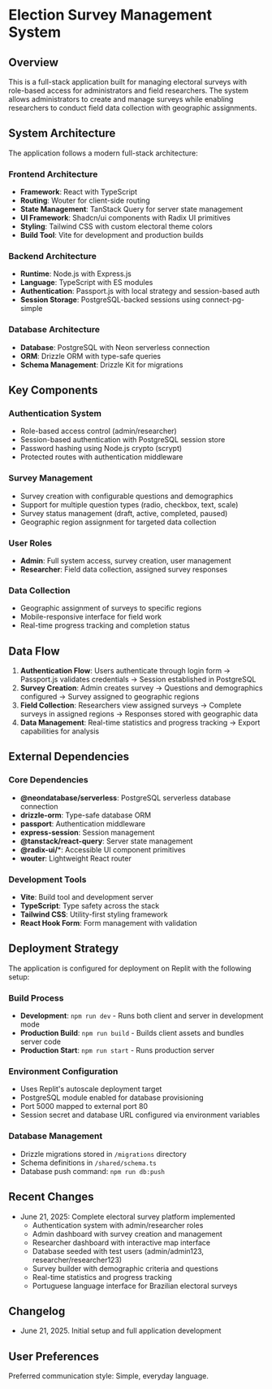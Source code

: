 # Election Survey Management System

## Overview

This is a full-stack application built for managing electoral surveys with role-based access for administrators and field researchers. The system allows administrators to create and manage surveys while enabling researchers to conduct field data collection with geographic assignments.

## System Architecture

The application follows a modern full-stack architecture:

### Frontend Architecture
- **Framework**: React with TypeScript
- **Routing**: Wouter for client-side routing
- **State Management**: TanStack Query for server state management
- **UI Framework**: Shadcn/ui components with Radix UI primitives
- **Styling**: Tailwind CSS with custom electoral theme colors
- **Build Tool**: Vite for development and production builds

### Backend Architecture
- **Runtime**: Node.js with Express.js
- **Language**: TypeScript with ES modules
- **Authentication**: Passport.js with local strategy and session-based auth
- **Session Storage**: PostgreSQL-backed sessions using connect-pg-simple

### Database Architecture
- **Database**: PostgreSQL with Neon serverless connection
- **ORM**: Drizzle ORM with type-safe queries
- **Schema Management**: Drizzle Kit for migrations

## Key Components

### Authentication System
- Role-based access control (admin/researcher)
- Session-based authentication with PostgreSQL session store
- Password hashing using Node.js crypto (scrypt)
- Protected routes with authentication middleware

### Survey Management
- Survey creation with configurable questions and demographics
- Support for multiple question types (radio, checkbox, text, scale)
- Survey status management (draft, active, completed, paused)
- Geographic region assignment for targeted data collection

### User Roles
- **Admin**: Full system access, survey creation, user management
- **Researcher**: Field data collection, assigned survey responses

### Data Collection
- Geographic assignment of surveys to specific regions
- Mobile-responsive interface for field work
- Real-time progress tracking and completion status

## Data Flow

1. **Authentication Flow**: Users authenticate through login form → Passport.js validates credentials → Session established in PostgreSQL
2. **Survey Creation**: Admin creates survey → Questions and demographics configured → Survey assigned to geographic regions
3. **Field Collection**: Researchers view assigned surveys → Complete surveys in assigned regions → Responses stored with geographic data
4. **Data Management**: Real-time statistics and progress tracking → Export capabilities for analysis

## External Dependencies

### Core Dependencies
- **@neondatabase/serverless**: PostgreSQL serverless database connection
- **drizzle-orm**: Type-safe database ORM
- **passport**: Authentication middleware
- **express-session**: Session management
- **@tanstack/react-query**: Server state management
- **@radix-ui/***: Accessible UI component primitives
- **wouter**: Lightweight React router

### Development Tools
- **Vite**: Build tool and development server
- **TypeScript**: Type safety across the stack
- **Tailwind CSS**: Utility-first styling framework
- **React Hook Form**: Form management with validation

## Deployment Strategy

The application is configured for deployment on Replit with the following setup:

### Build Process
- **Development**: `npm run dev` - Runs both client and server in development mode
- **Production Build**: `npm run build` - Builds client assets and bundles server code
- **Production Start**: `npm run start` - Runs production server

### Environment Configuration
- Uses Replit's autoscale deployment target
- PostgreSQL module enabled for database provisioning
- Port 5000 mapped to external port 80
- Session secret and database URL configured via environment variables

### Database Management
- Drizzle migrations stored in `/migrations` directory
- Schema definitions in `/shared/schema.ts`
- Database push command: `npm run db:push`

## Recent Changes

- June 21, 2025: Complete electoral survey platform implemented
  - Authentication system with admin/researcher roles
  - Admin dashboard with survey creation and management
  - Researcher dashboard with interactive map interface
  - Database seeded with test users (admin/admin123, researcher/researcher123)
  - Survey builder with demographic criteria and questions
  - Real-time statistics and progress tracking
  - Portuguese language interface for Brazilian electoral surveys

## Changelog

- June 21, 2025. Initial setup and full application development

## User Preferences

Preferred communication style: Simple, everyday language.